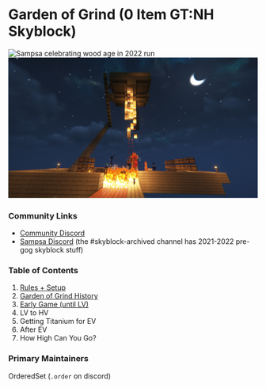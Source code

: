# Garden of Grind (0 Item GT:NH Skyblock)

![Sampsa celebrating wood age in 2022 run](assets/images/gog-sampsa-woodage.png)
![BURN](assets/images/gog-mobfarm-burning.png)

### Community Links
- [Community Discord](https://discord.gg/59SeScdfX8)
- [Sampsa Discord](https://discord.gg/yFrsUWD) (the #skyblock-archived channel has 2021-2022 pre-gog skyblock stuff)

### Table of Contents
1. [Rules + Setup](pages/rules.md)
2. [Garden of Grind History](pages/history.md)
3. [Early Game (until LV)](pages/reaching_lv.md)
4. LV to HV
5. Getting Titanium for EV
6. After EV
7. How High Can You Go?

### Primary Maintainers
OrderedSet (`.order` on discord)